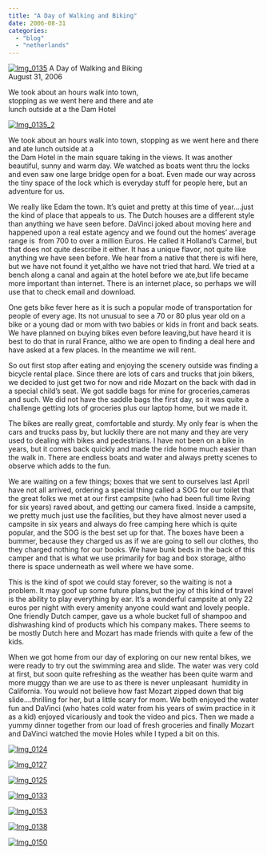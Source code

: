 ```yaml
---
title: "A Day of Walking and Biking"
date: 2006-08-31
categories: 
  - "blog"
  - "netherlands"
---
```


 [![Img_0135](https://pub-ac94b3f306b24c0dba4238943c97f2e1.r2.dev/2008/05/06/img_0135.png "Img_0135")](https://pub-ac94b3f306b24c0dba4238943c97f2e1.r2.dev/photos/uncategorized/2008/05/06/img_0135.png) A Day of Walking and Biking  
August 31, 2006

We took about an hours walk into town,  
stopping as we went here and there and ate  
lunch outside at a the Dam Hotel

<!--more-->

[![Img_0135_2](https://pub-ac94b3f306b24c0dba4238943c97f2e1.r2.dev/2008/05/06/img_0135_2.png "Img_0135_2")](https://pub-ac94b3f306b24c0dba4238943c97f2e1.r2.dev/photos/uncategorized/2008/05/06/img_0135_2.png)

We took about an hours walk into town, stopping as we went here and there and ate lunch outside at a  
the Dam Hotel in the main square taking in the views. It was another beautiful, sunny and warm day. We watched as boats went thru the locks and even saw one large bridge open for a boat. Even made our way across the tiny space of the lock which is everyday stuff for people here, but an adventure for us.  
  
We really like Edam the town. It’s quiet and pretty at this time of year....just the kind of place that appeals to us. The Dutch houses are a different style than anything we have seen before. DaVinci joked about moving here and happened upon a real estate agency and we found out the homes’ average range is  from 700 to over a million Euros. He called it Holland’s Carmel, but that does not quite describe it either. It has a unique flavor, not quite like anything we have seen before. We hear from a native that there is wifi here, but we have not found it yet,altho we have not tried that hard. We tried at a bench along a canal and again at the hotel before we ate,but life became more important than internet. There is an internet place, so perhaps we will use that to check email and download.  
  
One gets bike fever here as it is such a popular mode of transportation for people of every age. Its not unusual to see a 70 or 80 plus year old on a bike or a young dad or mom with two babies or kids in front and back seats. We have planned on buying bikes even before leaving,but have heard it is best to do that in rural France, altho we are open to finding a deal here and have asked at a few places. In the meantime we will rent.  
  
So out first stop after eating and enjoying the scenery outside was finding a bicycle rental place. Since there are lots of cars and trucks that join bikers, we decided to just get two for now and ride Mozart on the back with dad in  a special child’s seat. We got saddle bags for mine for groceries,cameras and such. We did not have the saddle bags the first day, so it was quite a challenge getting lots of groceries plus our laptop home, but we made it.  
  
The bikes are really great, comfortable and sturdy. My only fear is when the cars and trucks pass by, but luckily there are not many and they are very used to dealing with bikes and pedestrians. I have not been on a bike in years, but it comes back quickly and made the ride home much easier than the walk in. There are endless boats and water and always pretty scenes to observe which adds to the fun.  
  
We are waiting on a few things; boxes that we sent to ourselves last April have not all arrived, ordering a special thing called a SOG for our toilet that the great folks we met at our first campsite (who had been full time Rving for six years) raved about, and getting our camera fixed. Inside a campsite, we pretty much just use the facilities, but they have almost never used a campsite in six years and always do free camping here which is quite popular, and the SOG is the best set up for that. The boxes have been a bummer, because they charged us as if we are going to sell our clothes, tho they charged nothing for our books. We have bunk beds in the back of this camper and that is what we use primarily for bag and box storage, altho there is space underneath as well where we have some.  
  
This is the kind of spot we could stay forever, so the waiting is not a problem. It may goof up some future plans,but the joy of this kind of travel is the ability to play everything by ear. It’s a wonderful campsite at only 22 euros per night with every amenity anyone could want and lovely people. One friendly Dutch camper, gave us a whole bucket full of shampoo and dishwashing kind of products which his company makes. There seems to be mostly Dutch here and Mozart has made friends with quite a few of the kids.  
  
When we got home from our day of exploring on our new rental bikes, we were ready to try out the swimming area and slide. The water was very cold at first, but soon quite refreshing as the weather has been quite warm and more muggy than we are use to as there is never unpleasant  humidity in California. You would not believe how fast Mozart zipped down that big slide....thrilling for her, but a little scary for mom. We both enjoyed the water fun and DaVinci (who hates cold water from his years of swim practice in it as a kid) enjoyed vicariously and took the video and pics. Then we made a yummy dinner together from our load of fresh groceries and finally Mozart and DaVinci watched the movie Holes while I typed a bit on this.

[![Img_0124](https://pub-ac94b3f306b24c0dba4238943c97f2e1.r2.dev/2008/05/06/img_0124.png "Img_0124")](https://pub-ac94b3f306b24c0dba4238943c97f2e1.r2.dev/photos/uncategorized/2008/05/06/img_0124.png)

[![Img_0127](https://pub-ac94b3f306b24c0dba4238943c97f2e1.r2.dev/2008/05/06/img_0127.png "Img_0127")](https://pub-ac94b3f306b24c0dba4238943c97f2e1.r2.dev/photos/uncategorized/2008/05/06/img_0127.png)

[![Img_0125](https://pub-ac94b3f306b24c0dba4238943c97f2e1.r2.dev/2008/05/06/img_0125.png "Img_0125")](https://pub-ac94b3f306b24c0dba4238943c97f2e1.r2.dev/photos/uncategorized/2008/05/06/img_0125.png)

[![Img_0133](https://pub-ac94b3f306b24c0dba4238943c97f2e1.r2.dev/2008/05/06/img_0133.png "Img_0133")](https://pub-ac94b3f306b24c0dba4238943c97f2e1.r2.dev/photos/uncategorized/2008/05/06/img_0133.png)

[![Img_0153](https://pub-ac94b3f306b24c0dba4238943c97f2e1.r2.dev/2008/05/06/img_0153.png "Img_0153")](https://pub-ac94b3f306b24c0dba4238943c97f2e1.r2.dev/photos/uncategorized/2008/05/06/img_0153.png)

[![Img_0138](https://pub-ac94b3f306b24c0dba4238943c97f2e1.r2.dev/2008/05/06/img_0138.png "Img_0138")](https://pub-ac94b3f306b24c0dba4238943c97f2e1.r2.dev/photos/uncategorized/2008/05/06/img_0138.png)

[![Img_0150](https://pub-ac94b3f306b24c0dba4238943c97f2e1.r2.dev/2008/05/06/img_0150.png "Img_0150")](https://pub-ac94b3f306b24c0dba4238943c97f2e1.r2.dev/photos/uncategorized/2008/05/06/img_0150.png)

